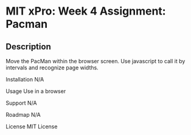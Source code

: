 <h1> MIT xPro: Week 4 Assignment: Pacman</h1>

<h2> Description </h2>
Move the PacMan within the browser screen. Use javascript to call it by intervals and recognize page widths.

Installation
N/A

Usage
Use in a browser

Support
N/A

Roadmap
N/A

License
MIT License
